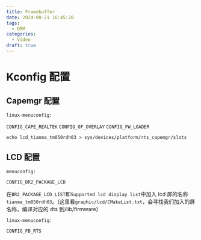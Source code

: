 ```yaml
---
title: Framebuffer
date: 2024-08-21 16:45:28
tags:
  - DRM
categories:
  - Video
draft: true
---
```


# Kconfig 配置

## Capemgr 配置

`linux-menuconfig:`

`CONFIG_CAPE_REALTEK`
`CONFIG_OF_OVERLAY`
`CONFIG_FW_LOADER`

`echo lcd_tianma_tm050rdh03 > sys/devices/platform/rts_capemgr/slots`

## LCD 配置

`menuconfig:`

`CONFIG_BR2_PACKAGE_LCD`

在`BR2_PACKAGE_LCD_LIST`即`Supported lcd display list`中加入 lcd 屏的名称`tianma_tm050rdh03`。(这里看`graphic/lcd/CMakeList.txt`，会寻找我们加入的屏名称，编译对应的 dts 到/lib/firmware)

`linux-menuconfig:`

`CONFIG_FB_RTS`
